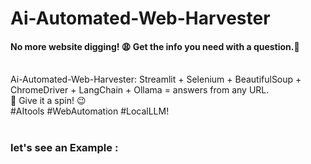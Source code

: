 # Ai-Automated-Web-Harvester
<h4>No more website digging! 😩 Get the info you need with a question.👀</h4><br>
Ai-Automated-Web-Harvester: Streamlit + Selenium + BeautifulSoup + ChromeDriver + LangChain + Ollama = answers from any URL. <br>🤖 Give it a spin! 😉<br>
#AItools #WebAutomation #LocalLLM!<br><br>
<h3>let's see an Example :</h3>
